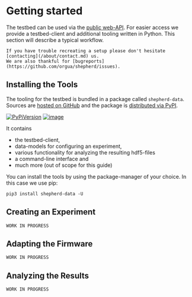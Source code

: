 # Getting started

The testbed can be used via the [public web-API](./webapi).
For easier access we provide a testbed-client and additional tooling written in Python.
This section will describe a typical workflow.

```{note}
If you have trouble recreating a setup please don't hesitate [contacting](/about/contact.md) us.
We are also thankful for [bugreports](https://github.com/orgua/shepherd/issues).
```

## Installing the Tools

The tooling for the testbed is bundled in a package called `shepherd-data`.
Sources are [hosted on GitHub](https://github.com/orgua/shepherd-datalib) and the package is [distributed via PyPI](https://pypi.org/project/shepherd-data/).

[![PyPiVersion](https://img.shields.io/pypi/v/shepherd_data.svg)](https://pypi.org/project/shepherd_data)
[![image](https://img.shields.io/pypi/pyversions/shepherd_data.svg)](https://pypi.python.org/pypi/shepherd-data)

It contains

- the testbed-client,
- data-models for configuring an experiment,
- various functionality for analyzing the resulting hdf5-files
- a command-line interface and
- much more (out of scope for this guide)

You can install the tools by using the package-manager of your choice.
In this case we use pip:

```Shell
pip3 install shepherd-data -U
```

## Creating an Experiment

```{caution}
WORK IN PROGRESS
```

## Adapting the Firmware

```{caution}
WORK IN PROGRESS
```

## Analyzing the Results

```{caution}
WORK IN PROGRESS
```
